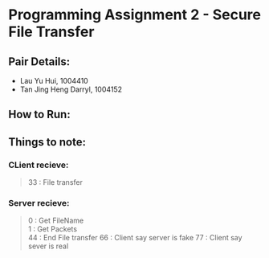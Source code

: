 # Programming Assignment 2 - Secure File Transfer
## Pair Details:
- Lau Yu Hui, 1004410
- Tan Jing Heng Darryl, 1004152
## How to Run:

## Things to note:
### CLient recieve:
> 33 : File transfer  
### Server recieve:
> 0 : Get FileName  
> 1 : Get Packets  
> 44 : End File transfer
> 66 : Client say server is fake
> 77 : Client say sever is real